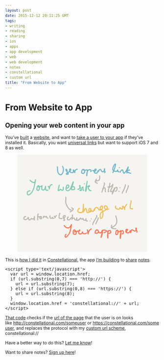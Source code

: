 ```yaml
---
layout: post
date: 2015-12-12 20:11:25 GMT
tags:
- writing
- reading
- sharing
- ios
- apps
- app development
- web
- web development
- notes
- constellational
- custom url
title: "From Website to App"
---
```

# From Website to App

<h2>Opening your web content in your app</h2><p>You’ve <a href="http://arpith.co/post/133415247167/isomorphic-react-in-three-simple-steps">built</a> a <a href="http://arpith.co/post/134265953082/server-side-react-ejs">website</a>, and want to <a href="http://arpith.co/post/134800526522/deep-links-in-react-native">take a user to your app</a> if they’ve installed it. Basically, you want <a href="https://github.com/constellational/iOS/issues/28">universal links</a> but want to support iOS 7 and 8 as well.&nbsp;</p><figure class="tmblr-full" data-orig-height="1536" data-orig-width="2048"><img src="/images/58061c7316df15955481c469e09a6b1c84fe4eec4f4d53c88f3efcdfc973ee09.png" data-orig-height="1536" data-orig-width="2048"></figure><p>This is <a href="https://github.com/constellational/web/commit/b69d0f45c1032582326a10ab24d5b8b2389a1ee1">how I did it</a> in <a href="http://constellational.com/">Constellational</a>, the app <a href="http://github.com/constellational">I’m building</a> to&nbsp;<a href="http://arpith.co/post/134539082857/sharing-a-post">share</a> <a href="http://arpith.co/post/134069674682/drafts-unpublished-edits-and-posts">notes</a>.</p><pre>&lt;script type='text/javascript'&gt;<br> &nbsp;var url = window.location.href;<br> &nbsp;if (url.substring(0,7) === 'http://') {<br> &nbsp; &nbsp;url = url.substring(7);<br> &nbsp;} else if (url.substring(0,8) === 'https://') {<br> &nbsp; &nbsp;url = url.substring(8);<br> &nbsp;}<br> &nbsp;window.location.href = 'constellational://' + url;<br>&lt;/script&gt;</pre><p><a href="https://github.com/constellational/web/blob/b69d0f45c1032582326a10ab24d5b8b2389a1ee1/templates/layout.html">That code</a> checks if the <a href="https://developer.mozilla.org/en-US/docs/Web/API/Window/location">url of the page</a> that the user is on looks like&nbsp;<a href="http://someurl/">http://constellational.com/someuser</a>&nbsp;or&nbsp;<a href="https://constellational.com/someuser,">https://constellational.com/someuser,</a> and replaces the protocol with my&nbsp;<a href="http://arpith.co/post/133201714402/using-a-link-to-sign-in-to-your-app">custom url scheme</a>, constellational://</p><p>Have a better way to do this? <a href="http://twitter.com/arpith">Let me know</a>!</p><p>Want to share notes? <a href="http://eepurl.com/bHN6Mf">Sign up here</a>!</p>